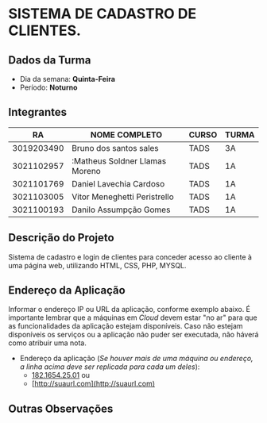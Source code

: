 # SISTEMA DE CADASTRO DE CLIENTES.

## Dados da Turma
* Dia da semana: **Quinta-Feira**
* Período: **Noturno**

## Integrantes
| RA         | 		NOME COMPLETO 		|CURSO 	| TURMA |
|------------|----------------------------------|-------|-------|
| 3019203490 | Bruno dos santos sales  		| TADS  | 3A    |
| 3021102957 | :Matheus Soldner Llamas Moreno   | TADS  | 1A    |
| 3021101769 | Daniel Lavechia Cardoso    	| TADS  | 1A    |
| 3021103005 | Vitor Meneghetti Peristrello	| TADS  | 1A    |
| 3021100193 | Danilo Assumpção Gomes		| TADS  | 1A 	|

## Descrição do Projeto
Sistema de cadastro e login de clientes para conceder acesso ao cliente à uma página web, utilizando HTML, CSS, PHP, MYSQL.

## Endereço da Aplicação
Informar o endereço IP ou URL da aplicação, conforme exemplo abaixo. É importante lembrar que a máquinas em *Cloud* devem estar "no ar" para que as funcionalidades da aplicação estejam disponíveis. Caso não estejam disponíveis os serviços ou a aplicação não puder ser executada, não háverá como atribuir uma nota.

* Endereço da aplicação (*Se houver mais de uma máquina ou endereço, a linha acima deve ser replicada para cada um deles*):
	+ [182.1654.25.01](http://www.182.1654.25.01/) ou
	+ [http://suaurl.com](http://suaurl.com)

## Outras Observações

